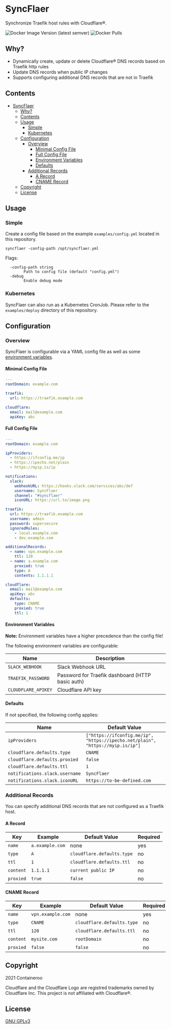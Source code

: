 # SyncFlaer

Synchronize Traefik host rules with Cloudflare®.

![Docker Image Version (latest semver)](https://img.shields.io/docker/v/containeroo/syncflaer?sort=semver)
![Docker Pulls](https://img.shields.io/docker/pulls/containeroo/syncflaer)

## Why?

- Dynamically create, update or delete Cloudflare® DNS records based on Traefik http rules
- Update DNS records when public IP changes
- Supports configuring additional DNS records that are not in Traefik

## Contents

- [SyncFlaer](#syncflaer)
  - [Why?](#why)
  - [Contents](#contents)
  - [Usage](#usage)
    - [Simple](#simple)
    - [Kubernetes](#kubernetes)
  - [Configuration](#configuration)
    - [Overview](#overview)
      - [Minimal Config File](#minimal-config-file)
      - [Full Config File](#full-config-file)
      - [Environment Variables](#environment-variables)
      - [Defaults](#defaults)
    - [Additional Records](#additional-records)
      - [A Record](#a-record)
      - [CNAME Record](#cname-record)
  - [Copyright](#copyright)
  - [License](#license)

## Usage

### Simple

Create a config file based on the example `examples/config.yml` located in this repository.

```shell
syncflaer -config-path /opt/syncflaer.yml
```

Flags:

```text
  -config-path string
    	Path to config file (default "config.yml")
  -debug
    	Enable debug mode
```

### Kubernetes

SyncFlaer can also run as a Kubernetes CronJob.
Please refer to the `examples/deploy` directory of this repository.

## Configuration

### Overview

SyncFlaer is configurable via a YAML config file as well as some [environment variables](#environment-variables).

#### Minimal Config File

```yaml
---
rootDomain: example.com

traefik:
  url: https://traefik.example.com

cloudflare:
  email: mail@example.com
  apiKey: abc
```

#### Full Config File

```yaml
---
rootDomain: example.com

ipProviders:
  - https://ifconfig.me/ip
  - https://ipecho.net/plain
  - https://myip.is/ip

notifications:
  slack:
    webhookURL: https://hooks.slack.com/services/abc/def
    username: SyncFlaer
    channel: "#syncflaer"
    iconURL: https://url.to/image.png

traefik:
  url: https://traefik.example.com
  username: admin
  password: supersecure
  ignoredRules:
    - local.example.com
    - dev.example.com

additionalRecords:
  - name: vpn.example.com
    ttl: 120
  - name: a.example.com
    proxied: true
    type: A
    contents: 1.1.1.1

cloudflare:
  email: mail@example.com
  apiKey: abc
  defaults:
    type: CNAME
    proxied: true
    ttl: 1
```

#### Environment Variables

**Note:** Environment variables have a higher precedence than the config file!

The following environment variables are configurable:

| Name                | Description                                      |
|---------------------|--------------------------------------------------|
| `SLACK_WEBHOOK`     | Slack Webhook URL                                |
| `TRAEFIK_PASSWORD`  | Password for Traefik dashboard (HTTP basic auth) |
| `CLOUDFLARE_APIKEY` | Cloudflare API key                               |

#### Defaults

If not specified, the following config applies:

| Name                           | Default Value                                                                  |
|--------------------------------|--------------------------------------------------------------------------------|
| `ipProviders`                  | `["https://ifconfig.me/ip", "https://ipecho.net/plain", "https://myip.is/ip"]` |
| `cloudflare.defaults.type`     | `CNAME`                                                                        |
| `cloudflare.defaults.proxied`  | `false`                                                                        |
| `cloudflare.defaults.ttl`      | `1`                                                                            |
| `notifications.slack.username` | `SyncFlaer`                                                                    |
| `notifications.slack.iconURL`  | `https://to-be-defined.com`                                                    |

### Additional Records

You can specify additional DNS records that are not configured as a Traefik host.

#### A Record

| Key       | Example         | Default Value              | Required |
|-----------|-----------------|----------------------------|----------|
| `name`    | `a.example.com` | none                       | yes      |
| `type`    | `A`             | `cloudflare.defaults.type` | no       |
| `ttl`     | `1`             | `cloudflare.defaults.ttl`  | no       |
| `content` | `1.1.1.1`       | `current public IP`        | no       |
| `proxied` | `true`          | `false`                    | no       |

#### CNAME Record

| Key       | Example           | Default Value              | Required |
|-----------|-------------------|----------------------------|----------|
| `name`    | `vpn.example.com` | none                       | yes      |
| `type`    | `CNAME`           | `cloudflare.defaults.type` | no       |
| `ttl`     | `120`             | `cloudflare.defaults.ttl`  | no       |
| `content` | `mysite.com`      | `rootDomain`               | no       |
| `proxied` | `false`           | `false`                    | no       |

## Copyright

2021 Containeroo

Cloudflare and the Cloudflare Logo are registred trademarks owned by Cloudflare Inc.
This project is not affiliated with Cloudflare®.

## License

[GNU GPLv3](https://github.com/containeroo/SyncFlaer/blob/master/LICENSE)
